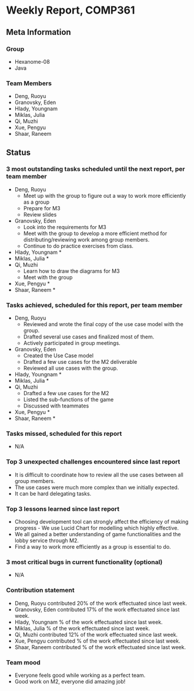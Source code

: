 # Weekly Report, COMP361

## Meta Information

### Group

 * Hexanome-08
 * Java

### Team Members

 * Deng, Ruoyu
 * Granovsky, Eden
 * Hlady, Youngnam
 * Miklas, Julia
 * Qi, Muzhi
 * Xue, Pengyu
 * Shaar, Raneem

## Status

### 3 most outstanding tasks scheduled until the next report, per team member

 * Deng, Ruoyu
    * Meet up with the group to figure out a way to work more efficiently as a group
    * Prepare for M3
    * Review slides
 * Granovsky, Eden
    * Look into the requirements for M3
    * Meet with the group to develop a more efficient method for distributing/reviewing work among group members.
    * Continue to do practice exercises from class.
 * Hlady, Youngnam
    * 
 * Miklas, Julia
    *
 * Qi, Muzhi
    * Learn how to draw the diagrams for M3
    * Meet with the group
 * Xue, Pengyu
     * 
 * Shaar, Raneem
   *  
 
### Tasks achieved, scheduled for this report, per team member

 * Deng, Ruoyu
    * Reviewed and wrote the final copy of the use case model with the group.
    * Drafted several use cases and finalized most of them.
    * Actively participated in group meetings.
 * Granovsky, Eden
    * Created the Use Case model
    * Drafted a few use cases for the M2 deliverable
    * Reviewed all use cases with the group.
 * Hlady, Youngnam
    * 
 * Miklas, Julia
    * 
 * Qi, Muzhi
    * Drafted a few use cases for the M2
    * Listed the sub-functions of the game
    * Discussed with teammates
 * Xue, Pengyu
     * 
 * Shaar, Raneem
   * 
   
### Tasks missed, scheduled for this report

 * N/A

### Top 3 unexpected challenges encountered since last report

 * It is difficult to coordinate how to review all the use cases between all group members.
 * The use cases were much more complex than we initially expected.
 * It can be hard delegating tasks.

### Top 3 lessons learned since last report

 * Choosing development tool can strongly affect the efficiency of making progress - We use Lucid Chart for modelling which highly effective.
 * We all gained a better understanding of game functionalities and the lobby service through M2.
 * Find a way to work more efficiently as a group is essential to do.

### 3 most critical bugs in current functionality (optional)

  * N/A

### Contribution statement

 * Deng, Ruoyu contributed 20% of the work effectuated since last week.
 * Granovsky, Eden contributed 17% of the work effectuated since last week.
 * Hlady, Youngnam % of the work effectuated since last week.
 * Miklas, Julia % of the work effectuated since last week.
 * Qi, Muzhi contributed 12% of the work effectuated since last week.
 * Xue, Pengyu contributed % of the work effectuated since last week.
 * Shaar, Raneem contributed % of the work effectuated since last week.

### Team mood

 * Everyone feels good while working as a perfect team.
 * Good work on M2, everyone did amazing job!
